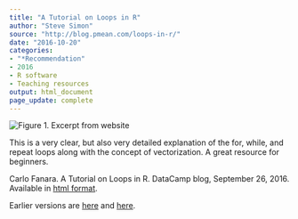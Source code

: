 ```yaml
---
title: "A Tutorial on Loops in R"
author: "Steve Simon"
source: "http://blog.pmean.com/loops-in-r/"
date: "2016-10-20"
categories:
- "*Recommendation"
- 2016
- R software
- Teaching resources
output: html_document
page_update: complete
---
```


![Figure 1. Excerpt from website](http://www.pmean.com/new-images/16/loops-in-r01.png)

<div class="notes">

This is a very clear, but also very detailed explanation of the for, while, and repeat loops along with the concept of vectorization. A great resource for beginners.

Carlo Fanara. A Tutorial on Loops in R. DataCamp blog, September 26,
2016. Available in [html format][fan1].


[fan1]: https://www.datacamp.com/community/tutorials/tutorial-on-loops-in-r

</div>
 
Earlier versions are [here][sim1] and [here][sim2].
 
[sim1]: http://blog.pmean.com/loops-in-r/
[sim2]: http://new.pmean.com/loops-in-r/
 
